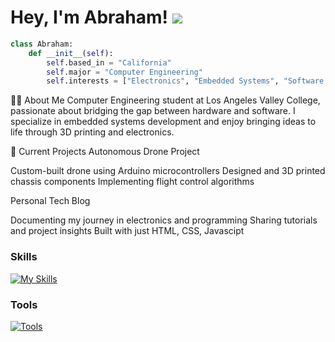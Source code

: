 
Hey, I'm Abraham! ![](https://user-images.githubusercontent.com/18350557/176309783-0785949b-9127-417c-8b55-ab5a4333674e.gif)
============================================================================================================================
```python
class Abraham:
    def __init__(self):
        self.based_in = "California"
        self.major = "Computer Engineering"
        self.interests = ["Electronics", "Embedded Systems", "Software Development", "3D Printing"]

```
👨‍💻 About Me
Computer Engineering student at Los Angeles Valley College, passionate about bridging the gap between hardware and software. I specialize in embedded systems development and enjoy bringing ideas to life through 3D printing and electronics.

🔭 Current Projects
Autonomous Drone Project

Custom-built drone using Arduino microcontrollers
Designed and 3D printed chassis components
Implementing flight control algorithms

Personal Tech Blog

Documenting my journey in electronics and programming
Sharing tutorials and project insights
Built with just HTML, CSS, Javascipt

### Skills 

[![My Skills](https://skillicons.dev/icons?i=py,cpp,html,django)](https://skillicons.dev)

### Tools

[![Tools](https://skillicons.dev/icons?i=vscode,postman,notion,apple)](https://skillicons.dev)

